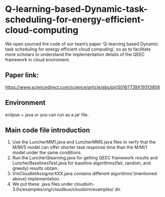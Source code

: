 # Q-learning-based-Dynamic-task-scheduling-for-energy-efficient-cloud-computing
We open sourced the code of our team’s paper ‘Q-learning based Dynamic task scheduling for energy efficient cloud computing’, so as to facilitate more scholars to understand the implementation details of the QEEC framework in cloud enviroment. 

## Paper link: 
https://www.sciencedirect.com/science/article/abs/pii/S0167739X19313858

## Environment
 eclipse + java or you can run as a jar file.

## Main code file introduction
1. Use the LuncherMM1.java and LuncherMMS.java files to verfy that the M/M/S model can offer shorter task response time than the M/M/1 model under the same conditions.
2. Run the LuncherQlearning.java for getting QEEC framework results and LuncherBaselinesTest.java for baseline algorithms(fair, random, and greedy) results obtain.
3. VmCloudletAssignerXXX.java contains different algorithms'(mentioned above) implementation.
4. We put these .java files under cloudsim-3.0s/examples/org/cloudbus/cloudsim/examples/ dir.
